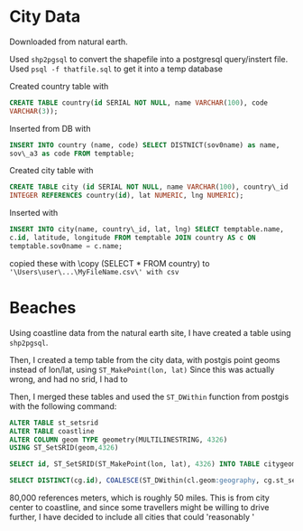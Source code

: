 # City Data

Downloaded from natural earth.

Used `shp2pgsql` to convert the shapefile into a postgresql query/instert file. Used `psql -f thatfile.sql` to get it into a temp database

Created country table with

```SQL
CREATE TABLE country(id SERIAL NOT NULL, name VARCHAR(100), code
VARCHAR(3));
```

Inserted from DB with

```SQL
INSERT INTO country (name, code) SELECT DISTNICT(sov0name) as name,
sov\_a3 as code FROM temptable;
```

Created city table with

```SQL
CREATE TABLE city (id SERIAL NOT NULL, name VARCHAR(100), country\_id
INTEGER REFERENCES country(id), lat NUMERIC, lng NUMERIC);
```

Inserted with

```SQL
INSERT INTO city(name, country\_id, lat, lng) SELECT temptable.name,
c.id, latitude, longitude FROM temptable JOIN country AS c ON
temptable.sov0name = c.name;
```

copied these with \\copy (SELECT \* FROM country) to
`'\Users\user\...\MyFileName.csv\' with csv`

# Beaches

Using coastline data from the natural earth site, I have created a table using `shp2pgsql`.

Then, I created a temp table from the city data, with postgis point geoms instead of lon/lat, using `ST_MakePoint(lon, lat)`
Since this was actually wrong, and had no srid, I had to 

Then, I merged these tables and used the `ST_DWithin` function from postgis with the following command: 

```SQL
ALTER TABLE st_setsrid
ALTER TABLE coastline
ALTER COLUMN geom TYPE geometry(MULTILINESTRING, 4326)
USING ST_SetSRID(geom,4326)

SELECT id, ST_SetSRID(ST_MakePoint(lon, lat), 4326) INTO TABLE citygeom FROM city;

SELECT DISTINCT(cg.id), COALESCE(ST_DWithin(cl.geom:geography, cg.st_setsrid::geography, 80000), false) INTO TABLE beaches FROM coastline cl RIGHT JOIN citygeom cg ON ST_DWithin(cl.geom::geography, cg.st_setsrid::geography, 80000);
```

80,000 references meters, which is roughly 50 miles. This is from city center to coastline, and since some travellers might be willing to drive further, I have decided to include all cities that could 'reasonably '
